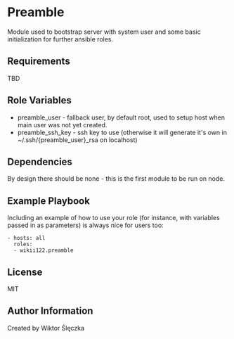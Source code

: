 Preamble
=========

Module used to bootstrap server with system user and some basic initialization for further ansible roles.

Requirements
------------

TBD

Role Variables
--------------

- preamble_user - fallback user, by default root, used to setup host when main user was not yet created.
- preamble_ssh_key - ssh key to use (otherwise it will generate it's own in ~/.ssh/{preamble_user}_rsa on localhost)

Dependencies
------------

By design there should be none - this is the first module to be run on node.

Example Playbook
----------------

Including an example of how to use your role (for instance, with variables passed in as parameters) is always nice for users too:

    - hosts: all
      roles:
      - wikii122.preamble

License
-------

MIT

Author Information
------------------

Created by Wiktor Ślęczka
